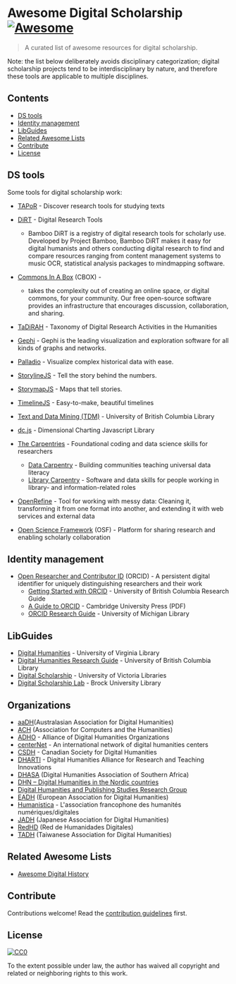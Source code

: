 # Awesome Digital Scholarship [![Awesome](https://cdn.rawgit.com/sindresorhus/awesome/d7305f38d29fed78fa85652e3a63e154dd8e8829/media/badge.svg)](https://github.com/sindresorhus/awesome)

> A curated list of awesome resources for digital scholarship.

Note: the list below deliberately avoids disciplinary categorization; digital scholarship projects tend to be interdisciplinary by nature, and therefore these tools are applicable to multiple disciplines.

## Contents

- [DS tools](#ds-tools)
- [Identity management](#identity-management)
- [LibGuides](#libguides)
- [Related Awesome Lists](#related-awesome-lists)
- [Contribute](#contribute)
- [License](#license)

## DS tools

Some tools for digital scholarship work:

- [TAPoR](http://tapor.ca/home) - Discover research tools for studying texts
- [DiRT](https://digitalhumanities.berkeley.edu/projects/dirt-digital-research-tools) - Digital Research Tools
  - Bamboo DiRT is a registry of digital research tools for scholarly use. Developed by Project Bamboo, Bamboo DiRT makes it easy for digital humanists and others conducting digital research to find and compare resources ranging from content management systems to music OCR, statistical analysis packages to mindmapping software.
- [Commons In A Box](https://commonsinabox.org) (CBOX) - 
  - takes the complexity out of creating an online space, or digital commons, for your community. Our free open-source software provides an infrastructure that encourages discussion, collaboration, and sharing.
- [TaDiRAH](https://github.com/dhtaxonomy/TaDiRAH) - Taxonomy of Digital Research Activities in the Humanities

- [Gephi](https://gephi.org/) - Gephi is the leading visualization and exploration software for all kinds of graphs and networks.
- [Palladio](https://hdlab.stanford.edu/palladio/) - Visualize complex historical data with ease.
- [StorylineJS](http://storyline.knightlab.com/) - Tell the story behind the numbers.
- [StorymapJS](https://storymap.knightlab.com/) - Maps that tell stories.
- [TimelineJS](https://timeline.knightlab.com/) - Easy-to-make, beautiful timelines

- [Text and Data Mining (TDM)](https://guides.library.ubc.ca/tdm) - University of British Columbia Library
- [dc.js](https://dc-js.github.io/dc.js/) - Dimensional Charting Javascript Library

- [The Carpentries](https://carpentries.org/) - Foundational coding and data science skills for researchers
  - [Data Carpentry](https://datacarpentry.org/) - Building communities teaching universal data literacy
  - [Library Carpentry](https://librarycarpentry.org/) - Software and data skills for people working in library- and information-related roles

- [OpenRefine](https://openrefine.org/) - Tool for working with messy data: Cleaning it, transforming it from one format into another, and extending it with web services and external data

- [Open Science Framework](https://osf.io/) (OSF) - Platform for sharing research and enabling scholarly collaboration


## Identity management

- [Open Researcher and Contributor ID](https://orcid.org/) (ORCID) - A persistent digital identifier for uniquely distinguishing researchers and their work
  - [Getting Started with ORCID](https://guides.library.ubc.ca/orcid) - University of British Columbia Research Guide
  - [A Guide to ORCID](https://www.cambridge.org/core/services/aop-file-manager/file/5a6f4a5ba82db8d22c8e6d85/A%20Guide%20to%20ORCID.pdf) - Cambridge University Press (PDF)
  - [ORCID Research Guide](https://guides.lib.umich.edu/orcid) - University of Michigan Library

## LibGuides

- [Digital Humanities](https://guides.lib.virginia.edu/dh) - University of Virginia Library
- [Digital Humanities Research Guide](https://guides.library.ubc.ca/dh) - University of British Columbia Library
- [Digital Scholarship](https://libguides.uvic.ca/digital) - University of Victoria Libraries
- [Digital Scholarship Lab](https://brocku.ca/library/dsl/) - Brock University Library

## Organizations

- [aaDH](https://aa-dh.org/)(Australasian Association for Digital Humanities)
- [ACH](https://ach.org/) (Association for Computers and the Humanities)
- [ADHO](https://adho.org/) - Alliance of Digital Humanities Organizations
- [centerNet](http://dhcenternet.org/) - An international network of digital humanities centers
- [CSDH](https://csdh-schn.org/) - Canadian Society for Digital Humanities
- [DHARTI](https://dhdharti.in/) - Digital Humanities Alliance for Research and Teaching Innovations
- [DHASA](http://digitalhumanities.org.za/) (Digital Humanities Association of Southern Africa)
- [DHN – Digital Humanities in the Nordic countries](http://dig-hum-nord.eu/)
- [Digital Humanities and Publishing Studies Research Group](http://people.iiti.ac.in/~dhiiti/)
- [EADH](https://eadh.org/) (European Association for Digital Humanities)
- [Humanistica](http://www.humanisti.ca/) - L'association francophone des humanités numériques/digitales
- [JADH](https://www.jadh.org/) (Japanese Association for Digital Humanities)
- [RedHD](http://www.humanidadesdigitales.net/) (Red de Humanidades Digitales)
- [TADH](http://tadh.org.tw/en/) (Taiwanese Association for Digital Humanities)

## Related Awesome Lists

- [Awesome Digital History](https://maehr.github.io/awesome-digital-history/)

## Contribute

Contributions welcome! Read the [contribution guidelines](CONTRIBUTING.md) first.

## License

[![CC0](https://mirrors.creativecommons.org/presskit/buttons/88x31/svg/cc-zero.svg)](https://creativecommons.org/publicdomain/zero/1.0)

To the extent possible under law, the author has waived all copyright and related or neighboring rights to this work.
